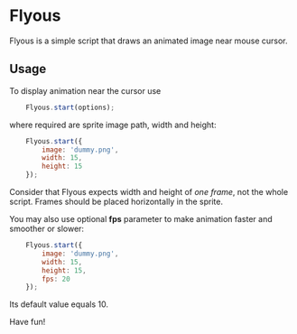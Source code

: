 # Flyous
Flyous is a simple script that draws an animated image near mouse cursor.

## Usage
To display animation near the cursor use
```javascript
	Flyous.start(options);
```
where required are sprite image path, width and height:
```javascript
	Flyous.start({
		image: 'dummy.png',
		width: 15,
		height: 15
	});
```

Consider that Flyous expects width and height of *one frame*, not the whole script.
Frames should be placed horizontally in the sprite.

You may also use optional **fps** parameter to make animation faster and smoother or slower:
```javascript
	Flyous.start({
		image: 'dummy.png',
		width: 15,
		height: 15,
		fps: 20
	});
```

Its default value equals 10.

Have fun!